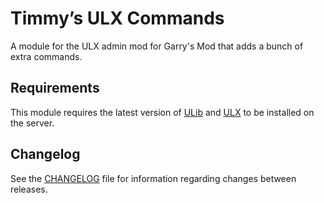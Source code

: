 # Timmy’s ULX Commands
A module for the ULX admin mod for Garry's Mod that adds a bunch of extra commands.

## Requirements
This module requires the latest version of [ULib](https://github.com/TeamUlysses/ulib) and [ULX](https://github.com/TeamUlysses/ulx) to be installed on the server.

## Changelog
See the [CHANGELOG](CHANGELOG.md) file for information regarding changes between releases.
